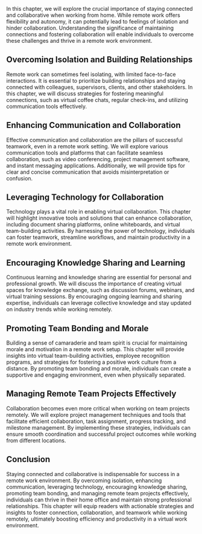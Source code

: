 
In this chapter, we will explore the crucial importance of staying connected and collaborative when working from home. While remote work offers flexibility and autonomy, it can potentially lead to feelings of isolation and hinder collaboration. Understanding the significance of maintaining connections and fostering collaboration will enable individuals to overcome these challenges and thrive in a remote work environment.

**Overcoming Isolation and Building Relationships**
---------------------------------------------------

Remote work can sometimes feel isolating, with limited face-to-face interactions. It is essential to prioritize building relationships and staying connected with colleagues, supervisors, clients, and other stakeholders. In this chapter, we will discuss strategies for fostering meaningful connections, such as virtual coffee chats, regular check-ins, and utilizing communication tools effectively.

**Enhancing Communication and Collaboration**
---------------------------------------------

Effective communication and collaboration are the pillars of successful teamwork, even in a remote work setting. We will explore various communication tools and platforms that can facilitate seamless collaboration, such as video conferencing, project management software, and instant messaging applications. Additionally, we will provide tips for clear and concise communication that avoids misinterpretation or confusion.

**Leveraging Technology for Collaboration**
-------------------------------------------

Technology plays a vital role in enabling virtual collaboration. This chapter will highlight innovative tools and solutions that can enhance collaboration, including document sharing platforms, online whiteboards, and virtual team-building activities. By harnessing the power of technology, individuals can foster teamwork, streamline workflows, and maintain productivity in a remote work environment.

**Encouraging Knowledge Sharing and Learning**
----------------------------------------------

Continuous learning and knowledge sharing are essential for personal and professional growth. We will discuss the importance of creating virtual spaces for knowledge exchange, such as discussion forums, webinars, and virtual training sessions. By encouraging ongoing learning and sharing expertise, individuals can leverage collective knowledge and stay updated on industry trends while working remotely.

**Promoting Team Bonding and Morale**
-------------------------------------

Building a sense of camaraderie and team spirit is crucial for maintaining morale and motivation in a remote work setup. This chapter will provide insights into virtual team-building activities, employee recognition programs, and strategies for fostering a positive work culture from a distance. By promoting team bonding and morale, individuals can create a supportive and engaging environment, even when physically separated.

**Managing Remote Team Projects Effectively**
---------------------------------------------

Collaboration becomes even more critical when working on team projects remotely. We will explore project management techniques and tools that facilitate efficient collaboration, task assignment, progress tracking, and milestone management. By implementing these strategies, individuals can ensure smooth coordination and successful project outcomes while working from different locations.

**Conclusion**
--------------

Staying connected and collaborative is indispensable for success in a remote work environment. By overcoming isolation, enhancing communication, leveraging technology, encouraging knowledge sharing, promoting team bonding, and managing remote team projects effectively, individuals can thrive in their home office and maintain strong professional relationships. This chapter will equip readers with actionable strategies and insights to foster connection, collaboration, and teamwork while working remotely, ultimately boosting efficiency and productivity in a virtual work environment.
